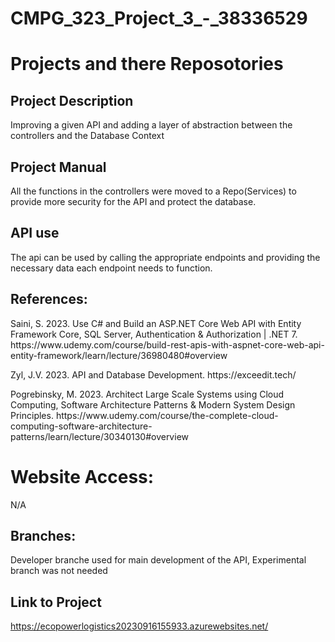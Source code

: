 <!DOCTYPE html>
<html>
<body>

<h1>CMPG_323_Project_3_-_38336529</h1>
<h1>Projects and there Reposotories</h1>

<h2>Project Description</h2>
<p>Improving a given API and adding a layer of abstraction between the controllers and the Database Context</p>

<h2>Project Manual</h2>
<p>All the functions in the controllers were moved to a Repo(Services) to provide more security for the API and protect the database.</p>

<h2>API use</h2>
<p>The api can be used by calling the appropriate endpoints and providing the necessary data each endpoint needs to function.</p>



<h2>References:</h2>
<p>Saini, S. 2023. Use C# and Build an ASP.NET Core Web API with Entity Framework Core, SQL Server, Authentication & Authorization | .NET 7. https://www.udemy.com/course/build-rest-apis-with-aspnet-core-web-api-entity-framework/learn/lecture/36980480#overview </p>
<p>Zyl, J.V. 2023. API and Database Development. https://exceedit.tech/</p>
<p>Pogrebinsky, M. 2023. Architect Large Scale Systems using Cloud Computing, Software Architecture Patterns & Modern System Design Principles. https://www.udemy.com/course/the-complete-cloud-computing-software-architecture-patterns/learn/lecture/30340130#overview</p>

<h1>Website Access:</h1>
<p>N/A</p>

<h2>Branches:</h2>
<p>Developer branche used for main development of the API, Experimental branch was not needed</p>

<h2>Link to Project</h2>
<a href="https://ecopowerlogistics20230916155933.azurewebsites.net/">https://ecopowerlogistics20230916155933.azurewebsites.net/</a>

</body>
</html>
